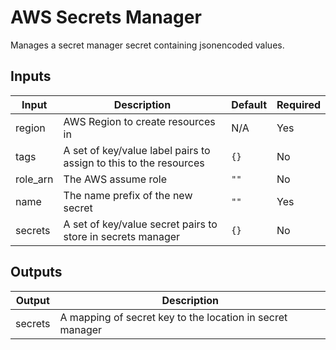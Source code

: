 # AWS Secrets Manager

Manages a secret manager secret containing jsonencoded values.

## Inputs

| Input    | Description                                                       | Default | Required |
| -------- | ----------------------------------------------------------------- | ------- | -------- |
| region   | AWS Region to create resources in                                 | N/A     | Yes      |
| tags     | A set of key/value label pairs to assign to this to the resources | `{}`    | No       |
| role_arn | The AWS assume role                                               | `""`    | No       |
| name     | The name prefix of the new secret                                 | `""`    | Yes      |
| secrets  | A set of key/value secret pairs to store in secrets manager       | `{}`    | No       |

## Outputs

| Output  | Description                                               |
| ------- | --------------------------------------------------------- |
| secrets | A mapping of secret key to the location in secret manager |
